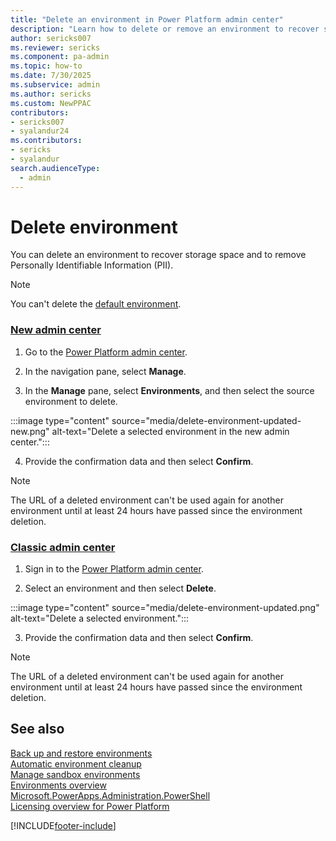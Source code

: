 ```yaml
---
title: "Delete an environment in Power Platform admin center"
description: "Learn how to delete or remove an environment to recover storage space."
author: sericks007
ms.reviewer: sericks
ms.component: pa-admin
ms.topic: how-to
ms.date: 7/30/2025
ms.subservice: admin
ms.author: sericks
ms.custom: NewPPAC
contributors:
- sericks007
- syalandur24
ms.contributors:
- sericks
- syalandur
search.audienceType: 
  - admin
---
```


# Delete environment

You can delete an environment to recover storage space and to remove Personally Identifiable Information (PII). 

> [!NOTE]
> You can't delete the [default environment](environments-overview.md#default-environment).

### [New admin center](#tab/new)

1. Go to the [Power Platform admin center](https://admin.powerplatform.microsoft.com).

2. In the navigation pane, select **Manage**.

3. In the **Manage** pane, select **Environments**, and then select the source environment to delete.

  :::image type="content" source="media/delete-environment-updated-new.png" alt-text="Delete a selected environment in the new admin center.":::

4. Provide the confirmation data and then select **Confirm**.

> [!NOTE]
> The URL of a deleted environment can't be used again for another environment until at least 24 hours have passed since the environment deletion.

### [Classic admin center](#tab/classic)

1. Sign in to the [Power Platform admin center](https://admin.powerplatform.microsoft.com).  

2. Select an environment and then select **Delete**.

  :::image type="content" source="media/delete-environment-updated.png" alt-text="Delete a selected environment.":::

3. Provide the confirmation data and then select **Confirm**.

> [!NOTE]
> The URL of a deleted environment can't be used again for another environment until at least 24 hours have passed since the environment deletion.


## See also

[Back up and restore environments](backup-restore-environments.md) <br />
[Automatic environment cleanup](automatic-environment-cleanup.md) <br />
[Manage sandbox environments](sandbox-environments.md) <br />
[Environments overview](environments-overview.md) <br />
[Microsoft.PowerApps.Administration.PowerShell](/powershell/module/microsoft.powerapps.administration.powershell/) <br />
[Licensing overview for Power Platform](pricing-billing-skus.md)



[!INCLUDE[footer-include](../includes/footer-banner.md)]


